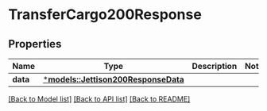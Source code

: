 # TransferCargo200Response

## Properties
Name | Type | Description | Notes
------------ | ------------- | ------------- | -------------
**data** | [***models::Jettison200ResponseData**](jettison_200_response_data.md) |  | 

[[Back to Model list]](../README.md#documentation-for-models) [[Back to API list]](../README.md#documentation-for-api-endpoints) [[Back to README]](../README.md)



